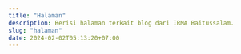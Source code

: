 ```yaml
---
title: "Halaman"
description: Berisi halaman terkait blog dari IRMA Baitussalam.
slug: "halaman"
date: 2024-02-02T05:13:20+07:00
---
```

